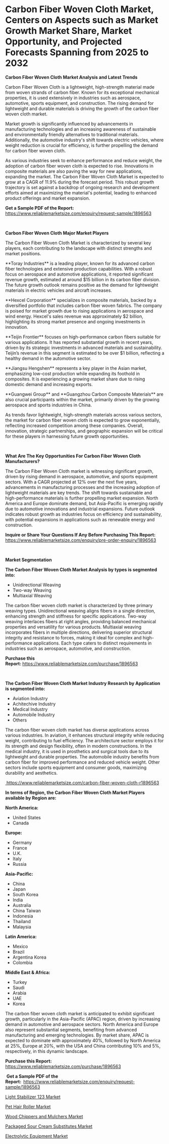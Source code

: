 <p><h1>Carbon Fiber Woven Cloth Market, Centers on Aspects such as Market Growth Market Share, Market Opportunity, and Projected Forecasts Spanning from 2025 to 2032</h1></p><p><strong>Carbon Fiber Woven Cloth Market Analysis and Latest Trends</strong></p>
<p><p>Carbon Fiber Woven Cloth is a lightweight, high-strength material made from woven strands of carbon fiber. Known for its exceptional mechanical properties, it is used extensively in industries such as aerospace, automotive, sports equipment, and construction. The rising demand for lightweight and durable materials is driving the growth of the carbon fiber woven cloth market.</p><p>Market growth is significantly influenced by advancements in manufacturing technologies and an increasing awareness of sustainable and environmentally friendly alternatives to traditional materials. Additionally, the automotive industry's shift towards electric vehicles, where weight reduction is crucial for efficiency, is further propelling the demand for carbon fiber woven cloth.</p><p>As various industries seek to enhance performance and reduce weight, the adoption of carbon fiber woven cloth is expected to rise. Innovations in composite materials are also paving the way for new applications, expanding the market. The Carbon Fiber Woven Cloth Market is expected to grow at a CAGR of 11.9% during the forecast period. This robust growth trajectory is set against a backdrop of ongoing research and development efforts aimed at maximizing the material's potential, leading to enhanced product offerings and market expansion.</p></p>
<p><strong>Get a Sample PDF of the Report:&nbsp;</strong> <a href="https://www.reliablemarketsize.com/enquiry/request-sample/1896563?utm_campaign=2242&utm_medium=2&utm_source=Github&utm_content=ia&utm_term=31012025&utm_id=carbon-fiber-woven-cloth">https://www.reliablemarketsize.com/enquiry/request-sample/1896563</a></p>
<p>&nbsp;</p>
<p><strong>Carbon Fiber Woven Cloth Major Market Players</strong></p>
<p><p>The Carbon Fiber Woven Cloth Market is characterized by several key players, each contributing to the landscape with distinct strengths and market positions. </p><p>**Toray Industries** is a leading player, known for its advanced carbon fiber technologies and extensive production capabilities. With a robust focus on aerospace and automotive applications, it reported significant revenue growth, estimated at around $15 billion in its carbon fiber division. The future growth outlook remains positive as the demand for lightweight materials in electric vehicles and aircraft increases.</p><p>**Hexcel Corporation** specializes in composite materials, backed by a diversified portfolio that includes carbon fiber woven fabrics. The company is poised for market growth due to rising applications in aerospace and wind energy. Hexcel's sales revenue was approximately $2 billion, highlighting its strong market presence and ongoing investments in innovation.</p><p>**Teijin Frontier** focuses on high-performance carbon fibers suitable for various applications. It has reported substantial growth in recent years, driven by its strategic investments in advanced materials and sustainability. Teijin’s revenue in this segment is estimated to be over $1 billion, reflecting a healthy demand in the automotive sector.</p><p>**Jiangsu Hengshen** represents a key player in the Asian market, emphasizing low-cost production while expanding its foothold in composites. It is experiencing a growing market share due to rising domestic demand and increasing exports.</p><p>**Guangwei Group** and **Guangzhou Carbon Composite Materials** are also crucial participants within the market, primarily driven by the growing aerospace and sports industries in China.</p><p>As trends favor lightweight, high-strength materials across various sectors, the market for carbon fiber woven cloth is expected to grow exponentially, reflecting increased competition among these companies. Overall, innovation, strategic partnerships, and geographic expansion will be critical for these players in harnessing future growth opportunities.</p></p>
<p>&nbsp;</p>
<p><strong>What Are The Key Opportunities For Carbon Fiber Woven Cloth Manufacturers?</strong></p>
<p><p>The Carbon Fiber Woven Cloth market is witnessing significant growth, driven by rising demand in aerospace, automotive, and sports equipment sectors. With a CAGR projected at 12% over the next five years, advancements in manufacturing processes and the increasing adoption of lightweight materials are key trends. The shift towards sustainable and high-performance materials is further propelling market expansion. North America and Europe dominate demand, but Asia-Pacific is emerging rapidly due to automotive innovations and industrial expansions. Future outlook indicates robust growth as industries focus on efficiency and sustainability, with potential expansions in applications such as renewable energy and construction.</p></p>
<p><strong>Inquire or Share Your Questions If Any Before Purchasing This Report:</strong> <a href="https://www.reliablemarketsize.com/enquiry/pre-order-enquiry/1896563?utm_campaign=2242&utm_medium=2&utm_source=Github&utm_content=ia&utm_term=31012025&utm_id=carbon-fiber-woven-cloth">https://www.reliablemarketsize.com/enquiry/pre-order-enquiry/1896563</a></p>
<p>&nbsp;</p>
<p><strong>Market Segmentation</strong></p>
<p><strong>The Carbon Fiber Woven Cloth Market Analysis by types is segmented into:</strong></p>
<p><ul><li>Unidirectional Weaving</li><li>Two-way Weaving</li><li>Multiaxial Weaving</li></ul></p>
<p><p>The carbon fiber woven cloth market is characterized by three primary weaving types. Unidirectional weaving aligns fibers in a single direction, enhancing strength and stiffness for specific applications. Two-way weaving interlaces fibers at right angles, providing balanced mechanical properties and versatility for various products. Multiaxial weaving incorporates fibers in multiple directions, delivering superior structural integrity and resistance to forces, making it ideal for complex and high-performance applications. Each type caters to distinct requirements in industries such as aerospace, automotive, and construction.</p></p>
<p><strong>Purchase this Report:&nbsp;</strong><a href="https://www.reliablemarketsize.com/purchase/1896563?utm_campaign=2242&utm_medium=2&utm_source=Github&utm_content=ia&utm_term=31012025&utm_id=carbon-fiber-woven-cloth">https://www.reliablemarketsize.com/purchase/1896563</a></p>
<p>&nbsp;</p>
<p><strong>The Carbon Fiber Woven Cloth Market Industry Research by Application is segmented into:</strong></p>
<p><ul><li>Aviation Industry</li><li>Achitechive Industry</li><li>Medical Industry</li><li>Automobile Industry</li><li>Others</li></ul></p>
<p><p>The carbon fiber woven cloth market has diverse applications across various industries. In aviation, it enhances structural integrity while reducing weight, contributing to fuel efficiency. The architecture sector employs it for its strength and design flexibility, often in modern constructions. In the medical industry, it is used in prosthetics and surgical tools due to its lightweight and durable properties. The automobile industry benefits from carbon fiber for improved performance and reduced vehicle weight. Other sectors include sports equipment and consumer goods, maximizing durability and aesthetics.</p></p>
<p><a href="https://www.reliablemarketsize.com/carbon-fiber-woven-cloth-r1896563?utm_campaign=2242&utm_medium=2&utm_source=Github&utm_content=ia&utm_term=31012025&utm_id=carbon-fiber-woven-cloth">&nbsp;https://www.reliablemarketsize.com/carbon-fiber-woven-cloth-r1896563</a></p>
<p><strong>In terms of Region, the Carbon Fiber Woven Cloth Market Players available by Region are:</strong></p>
<p>
    <p> <strong> North America: </strong>
        <ul>
            <li>United States</li>
            <li>Canada</li>
        </ul>
        </p> 
    <p> <strong> Europe: </strong>
        <ul>
            <li>Germany</li>
            <li>France</li>
            <li>U.K.</li>
            <li>Italy</li>
            <li>Russia</li>
        </ul>
        </p> 
    <p> <strong> Asia-Pacific: </strong>
        <ul>
            <li>China</li>
            <li>Japan</li>
            <li>South Korea</li>
            <li>India</li>
            <li>Australia</li>
            <li>China Taiwan</li>
            <li>Indonesia</li>
            <li>Thailand</li>
            <li>Malaysia</li>
        </ul>
        </p> 
    <p> <strong> Latin America: </strong>
        <ul>
            <li>Mexico</li>
            <li>Brazil</li>
            <li>Argentina Korea</li>
            <li>Colombia</li>
        </ul>
        </p> 
    <p> <strong> Middle East & Africa: </strong>
        <ul>
            <li>Turkey</li>
            <li>Saudi</li>
            <li>Arabia</li>
            <li>UAE</li>
            <li>Korea</li>
        </ul>
    </p>
    </p>
<p><p>The carbon fiber woven cloth market is anticipated to exhibit significant growth, particularly in the Asia-Pacific (APAC) region, driven by increasing demand in automotive and aerospace sectors. North America and Europe also represent substantial segments, benefiting from advanced manufacturing and emerging technologies. By market share, APAC is expected to dominate with approximately 40%, followed by North America at 25%, Europe at 20%, with the USA and China contributing 10% and 5%, respectively, in this dynamic landscape.</p></p>
<p><strong>Purchase this Report: </strong><a href="https://www.reliablemarketsize.com/purchase/1896563?utm_campaign=2242&utm_medium=2&utm_source=Github&utm_content=ia&utm_term=31012025&utm_id=carbon-fiber-woven-cloth">https://www.reliablemarketsize.com/purchase/1896563</a></p>
<p>&nbsp;<strong>Get a Sample PDF of the Report:&nbsp;&nbsp;</strong><a href="https://www.reliablemarketsize.com/enquiry/request-sample/1896563?utm_campaign=2242&utm_medium=2&utm_source=Github&utm_content=ia&utm_term=31012025&utm_id=carbon-fiber-woven-cloth">https://www.reliablemarketsize.com/enquiry/request-sample/1896563</a></p>
<p><strong></strong></p>
<p><p><a href="https://www.linkedin.com/pulse/global-light-stabilizer-123-market-comprehensive-analysis-5gjgf?utm_campaign=2242&utm_medium=2&utm_source=Github&utm_content=ia&utm_term=31012025&utm_id=carbon-fiber-woven-cloth">Light Stabilizer 123 Market</a></p><p><a href="https://www.linkedin.com/pulse/pet-hair-roller-market-expected-see-strong-growth-competition-uuu4f?utm_campaign=2242&utm_medium=2&utm_source=Github&utm_content=ia&utm_term=31012025&utm_id=carbon-fiber-woven-cloth">Pet Hair Roller Market</a></p><p><a href="https://www.linkedin.com/pulse/wood-chippers-mulchers-market-review-strategic-growth-forecasted-p9psf?utm_campaign=2242&utm_medium=2&utm_source=Github&utm_content=ia&utm_term=31012025&utm_id=carbon-fiber-woven-cloth">Wood Chippers and Mulchers Market</a></p><p><a href="https://www.linkedin.com/pulse/packaged-sour-cream-substitutes-industry-sector-new-technologies-phepf?utm_campaign=2242&utm_medium=2&utm_source=Github&utm_content=ia&utm_term=31012025&utm_id=carbon-fiber-woven-cloth">Packaged Sour Cream Substitutes Market</a></p><p><a href="https://www.linkedin.com/pulse/industry-strategies-opportunities-electrolytic-equipment-xucoe?utm_campaign=2242&utm_medium=2&utm_source=Github&utm_content=ia&utm_term=31012025&utm_id=carbon-fiber-woven-cloth">Electrolytic Equipment Market</a></p></p>